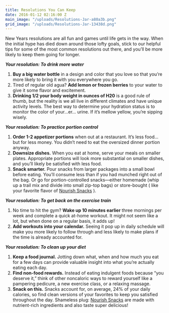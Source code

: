 ```yaml
---
title: Resolutions You Can Keep
date: 2016-01-12 02:16:00 Z
main_image: "/uploads/Resolutions-Jar-a80a3b.png"
grid_image: "/uploads/Resolutions-Jar-13438d.png"
---
```


New Years resolutions are all fun and games until life gets in the way. When the initial hype has died down around those lofty goals, stick to our helpful tips for some of the most common resolutions out there, and you’ll be more likely to keep them going for longer.

***Your resolution: To drink more water***

1. **Buy a big water bottle** in a design and color that you love so that you’re more likely to bring it with you everywhere you go.
2. Tired of regular old agua? **Add lemon or frozen berries** to your water to give it some flavor and excitement.
3. **Drinking 1/2 your body weight in ounces of H20** is a good rule of thumb, but the reality is we all live in different climates and have unique activity levels. The best way to determine your hydration status is to monitor the color of your…er… urine. If it’s mellow yellow, you’re sipping wisely.  


***Your resolution: To practice portion control***

1. **Order 1-2 appetizer portions** when out at a restaurant. It’s less food… but for less money. You didn’t need to eat the oversized dinner portion anyway.
2. **Downsize dishes.** When you eat at home, serve your meals on smaller plates. Appropriate portions will look more substantial on smaller dishes, and you’ll likely be satisfied with less food.
3. **Snack smarter.** Pour snacks from larger packages into a small bowl before eating. You’ll consume less than if you had munched right out of the bag. Or go for portion-controlled snacks—either homemade (whip up a trail mix and divide into small zip-top bags) or store-bought ( like your favorite flavor of [Nourish Snacks](/snacks/) ). 

  
***Your resolution: To get back on the exercise train***

1. No time to hit the gym? **Wake up 10 minutes earlier** three mornings per week and complete a quick at-home workout. It might not seem like a lot, but when done on a regular basis, it adds up!
2. **Add workouts into your calendar.** Seeing it pop up in daily schedule will make you more likely to follow through and less likely to make plans if the time is already accounted for.  


***Your resolution: To clean up your diet***

1. **Keep a food journal.** Jotting down what, when and how much you eat for a few days can provide valuable insight into what you’re actually eating each day.
2. **Find non-food rewards.** Instead of eating indulgent foods because “you deserve it,” think of other noncaloric ways to reward yourself like a pampering pedicure, a new exercise class, or a relaxing massage.
3. **Snack on this.** Snacks account for, on average, 24% of your daily calories, so find clean versions of your favorites to keep you satisfied throughout the day. Shameless plug: [Nourish Snacks](/snacks/) are made with nutrient-rich ingredients and also taste super delicious!